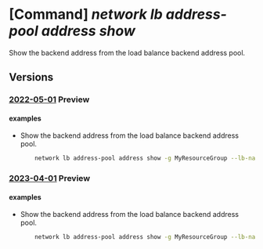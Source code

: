 # [Command] _network lb address-pool address show_

Show the backend address from the load balance backend address pool.

## Versions

### [2022-05-01](/Resources/mgmt-plane/L3N1YnNjcmlwdGlvbnMve30vcmVzb3VyY2Vncm91cHMve30vcHJvdmlkZXJzL21pY3Jvc29mdC5uZXR3b3JrL2xvYWRiYWxhbmNlcnMve30vYmFja2VuZGFkZHJlc3Nwb29scy97fQ==/2022-05-01.xml) **Preview**

<!-- mgmt-plane /subscriptions/{}/resourcegroups/{}/providers/microsoft.network/loadbalancers/{}/backendaddresspools/{} 2022-05-01 properties.loadBalancerBackendAddresses[] -->

#### examples

- Show the backend address from the load balance backend address pool.
    ```bash
        network lb address-pool address show -g MyResourceGroup --lb-name MyLb --pool-name MyAddressPool -n MyAddress
    ```

### [2023-04-01](/Resources/mgmt-plane/L3N1YnNjcmlwdGlvbnMve30vcmVzb3VyY2Vncm91cHMve30vcHJvdmlkZXJzL21pY3Jvc29mdC5uZXR3b3JrL2xvYWRiYWxhbmNlcnMve30vYmFja2VuZGFkZHJlc3Nwb29scy97fQ==/2023-04-01.xml) **Preview**

<!-- mgmt-plane /subscriptions/{}/resourcegroups/{}/providers/microsoft.network/loadbalancers/{}/backendaddresspools/{} 2023-04-01 properties.loadBalancerBackendAddresses[] -->

#### examples

- Show the backend address from the load balance backend address pool.
    ```bash
        network lb address-pool address show -g MyResourceGroup --lb-name MyLb --pool-name MyAddressPool -n MyAddress
    ```
